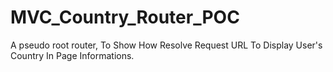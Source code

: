 # MVC_Country_Router_POC
A pseudo root router, To Show How Resolve Request URL To Display User's Country In Page Informations.
